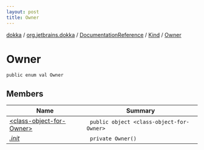 ```yaml
---
layout: post
title: Owner
---
```

[dokka](../../../../index.md) / [org.jetbrains.dokka](../../../index.md) / [DocumentationReference](../../index.md) / [Kind](../index.md) / [Owner](index.md)

# Owner

```
public enum val Owner
```
## Members
| Name | Summary |
|------|---------|
|[&lt;class-object-for-Owner&gt;](_class-object-for-Owner_/index.md)|&nbsp;&nbsp;`public object <class-object-for-Owner>`<br>|
|[*.init*](_init_.md)|&nbsp;&nbsp;`private Owner()`<br>|
